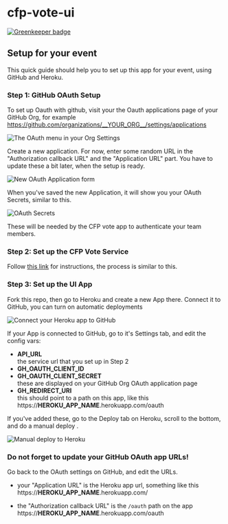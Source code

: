 # cfp-vote-ui

[![Greenkeeper badge](https://badges.greenkeeper.io/JSConfBp/css-cfp-2019.svg)](https://greenkeeper.io/)


## Setup for your event

This quick guide should help you to set up this app for your event, using GitHub and Heroku.

### Step 1: GitHub OAuth Setup

To set up Oauth with github, visit your the Oauth applications page of your GitHub Org, for example https://github.com/organizations/__YOUR_ORG__/settings/applications

![The OAuth menu in your Org Settings](https://raw.githubusercontent.com/JSConfBp/cfp-vote-ui/master/docs/oauth-menu.png)

Create a new application. For now, enter some random URL in the "Authorization callback URL" and the "Application URL" part. You have to update these a bit later, when the setup is ready.

![New OAuth Application form](https://raw.githubusercontent.com/JSConfBp/cfp-vote-ui/master/docs/oauth-new-app.png)

When you've saved the new Application, it will show you your OAuth Secrets, similar to this.

![OAuth Secrets](https://raw.githubusercontent.com/JSConfBp/cfp-vote-ui/master/docs/oauth-secrets.png)

These will be needed by the CFP vote app to authenticate your team members.

### Step 2: Set up the CFP Vote Service

Follow [this link](https://github.com/JSConfBp/cfp-vote-service) for instructions, the process is similar to this.

### Step 3: Set up the UI App

Fork this repo, then go to Heroku and create a new App there. Connect it to GitHub, you can turn on automatic deployments

![Connect your Heroku app to GitHub](https://raw.githubusercontent.com/JSConfBp/cfp-vote-ui/master/docs/heroku-github-connect.png)

If your App is connected to GitHub, go to it's Settings tab, and edit the config vars:

* **API_URL**  
the service url that you set up in Step 2
* **GH_OAUTH_CLIENT_ID**
* **GH_OAUTH_CLIENT_SECRET**  
these are displayed on your GitHub Org OAuth application page
* **GH_REDIRECT_URI**  
this should point to a path on this app, like this  
https://__HEROKU_APP_NAME__.herokuapp.com/oauth

If you've added these, go to the Deploy tab on Heroku, scroll to the bottom, and do a manual deploy .

![Manual deploy to Heroku](https://raw.githubusercontent.com/JSConfBp/cfp-vote-ui/master/docs/heroku-manual-deploy.png)

### Do not forget to update your GitHub OAuth app URLs!

Go back to the OAuth settings on GitHub, and edit the URLs.

* your "Application URL" is the Heroku app url, something like this  
https://__HEROKU_APP_NAME__.herokuapp.com/

* the "Authorization callback URL" is the `/oauth` path on the app  
https://__HEROKU_APP_NAME__.herokuapp.com/oauth


